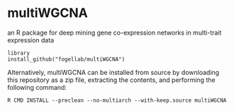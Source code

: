# multiWGCNA
an R package for deep mining gene co-expression networks in multi-trait expression data

```
library
install_github("fogellab/multiWGCNA")
```

Alternatively, multiWGCNA can be installed from source by downloading this repository as a zip file, extracting the contents, and performing the following command:

```
R CMD INSTALL --preclean --no-multiarch --with-keep.source multiWGCNA
```
